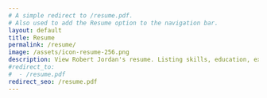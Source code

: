 ```yaml
---
# A simple redirect to /resume.pdf.
# Also used to add the Resume option to the navigation bar.
layout: default
title: Resume
permalink: /resume/
image: /assets/icon-resume-256.png
description: View Robert Jordan's resume. Listing skills, education, experience, and specialties in the Computer Science field.
#redirect_to:
#  - /resume.pdf
redirect_seo: /resume.pdf
---
```

